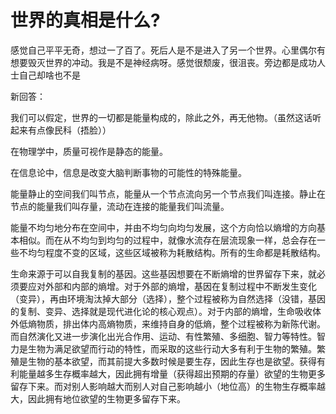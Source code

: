 # 世界的真相是什么?

感觉自己平平无奇，想过一了百了。死后人是不是进入了另一个世界。心里偶尔有想要毁灭世界的冲动。我是不是神经病呀。感觉很颓废，很沮丧。旁边都是成功人士自己却啥也不是

新回答：

我们可以假定，世界的一切都是能量构成的，除此之外，再无他物。（虽然这话听起来有点像民科（捂脸））

在物理学中，质量可视作是静态的能量。

在信息论中，信息是改变大脑判断事物的可能性的特殊能量。

能量静止的空间我们叫节点，能量从一个节点流向另一个节点我们叫连接。静止在节点的能量我们叫存量，流动在连接的能量我们叫流量。

能量不均匀地分布在空间中，并由不均匀向均匀发展，这个方向恰以熵增的方向基本相似。而在从不均匀到均匀的过程中，就像水流存在层流现象一样，总会存在一些不均匀程度不变的区域，这些区域被称为耗散结构。所有的生命都是耗散结构。

生命来源于可以自我复制的基因。这些基因想要在不断熵增的世界留存下来，就必须要应对外部和内部的熵增。对于外部的熵增，基因在复制过程中不断发生变化（变异），再由环境淘汰掉大部分（选择），整个过程被称为自然选择（没错，基因的复制、变异、选择就是现代进化论的核心观点）。对于内部的熵增，生命吸收体外低熵物质，排出体内高熵物质，来维持自身的低熵，整个过程被称为新陈代谢。而自然演化又进一步演化出光合作用、运动、有性繁殖、多细胞、智力等特性。智力是生物为满足欲望而行动的特性，而采取的这些行动大多有利于生物的繁殖。繁殖是生物的基本欲望，而其前提大多数时候是要生存，因此生存也是欲望。获得有利能量越多生存概率越大，因此拥有增量（获得超出预期的存量）欲望的生物更多留存下来。而对别人影响越大而别人对自己影响越小（地位高）的生物生存概率越大，因此拥有地位欲望的生物更多留存下来。